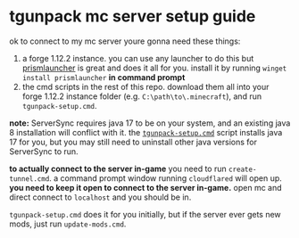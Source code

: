 # tgunpack mc server setup guide

ok to connect to my mc server youre gonna need these things:
1. a forge 1.12.2 instance. you can use any launcher to do this but [prismlauncher](https://prismlauncher.org/) is great and does it all for you. install it by running `winget install prismlauncher` __in command prompt__
2. the cmd scripts in the rest of this repo. download them all into your forge 1.12.2 instance folder (e.g. `C:\path\to\.minecraft`), and run `tgunpack-setup.cmd`.

**note:** ServerSync requires java 17 to be on your system, and an existing java 8 installation will conflict with it. the [`tgunpack-setup.cmd`](./tgunpack-setup.cmd) script installs java 17 for you, but you may still need to uninstall other java versions for ServerSync to run.

**to actually connect to the server in-game** you need to run `create-tunnel.cmd`. a command prompt window running `cloudflared` will open up. **you need to keep it open to connect to the server in-game.** open mc and direct connect to `localhost` and you should be in.

`tgunpack-setup.cmd` does it for you initially, but if the server ever gets new mods, just run `update-mods.cmd`.
